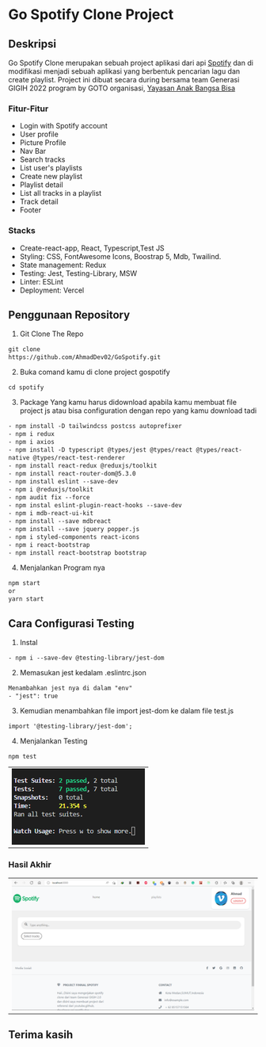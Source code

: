 # Go Spotify Clone Project

## Deskripsi

Go Spotify Clone merupakan sebuah project aplikasi dari api <a href="https://developer.spotify.com/">Spotify</a> dan di modifikasi menjadi sebuah aplikasi yang berbentuk pencarian lagu dan create playlist. Project ini dibuat secara during bersama team Generasi GIGIH 2022 program by GOTO organisasi, <a href="https://www.anakbangsabisa.org/">Yayasan Anak Bangsa Bisa</a>

### Fitur-Fitur

- Login with Spotify account
- User profile
- Picture Profile
- Nav Bar
- Search tracks
- List user's playlists
- Create new playlist
- Playlist detail
- List all tracks in a playlist
- Track detail
- Footer

### Stacks

- Create-react-app, React, Typescript,Test  JS
- Styling: CSS, FontAwesome Icons, Boostrap 5, Mdb, Twailind.
- State management: Redux
- Testing: Jest, Testing-Library, MSW
- Linter: ESLint
- Deployment: Vercel

## Penggunaan Repository

1. Git Clone The Repo

```
git clone
https://github.com/AhmadDev02/GoSpotify.git
```

2. Buka comand kamu di clone project gospotify

```
cd spotify
```

3. Package Yang kamu harus didownload apabila kamu membuat file project js atau bisa configuration dengan repo yang kamu download tadi

```
- npm install -D tailwindcss postcss autoprefixer
- npm i redux
- npm i axios
- npm install -D typescript @types/jest @types/react @types/react-native @types/react-test-renderer
- npm install react-redux @reduxjs/toolkit
- npm install react-router-dom@5.3.0 
- npm install eslint --save-dev
- npm i @reduxjs/toolkit 
- npm audit fix --force
- npm instal eslint-plugin-react-hooks --save-dev
- npm i mdb-react-ui-kit
- npm install --save mdbreact
- npm install --save jquery popper.js
- npm i styled-components react-icons
- npm i react-bootstrap
- npm install react-bootstrap bootstrap
```

4. Menjalankan Program nya

```
npm start 
or 
yarn start
```

## Cara Configurasi Testing

1. Instal

```
- npm i --save-dev @testing-library/jest-dom
```

2. Memasukan jest kedalam .eslintrc.json

```
Menambahkan jest nya di dalam "env"
- "jest": true
```

3. Kemudian menambahkan file import jest-dom ke dalam file test.js

```
import '@testing-library/jest-dom';
```

4. Menjalankan Testing

```
npm test
```

<table>
  <tr>
    <td>
      <img src="img/Testing.png">
    </td>
  </tr>
</table>

### Hasil Akhir

<table>
  <tr>
    <td>
      <img src="img/HasilAkhir.png">
    </td>
  </tr>
</table>

## Terima kasih
